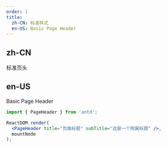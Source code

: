 ```yaml
---
order: 1
title:
  zh-CN: 标准样式
  en-US: Basic Page Header
---
```


## zh-CN

标准页头

## en-US

Basic Page Header

```jsx
import { PageHeader } from 'antd';

ReactDOM.render(
  <PageHeader title="页面标题" subTitle="这是一个附属标题" />,
  mountNode
);
```

<style>
.code-box-demo .ant-page-header {
  border: 1px solid rgb(235, 237, 240);
}
<style>
